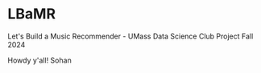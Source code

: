 # LBaMR
Let's Build a Music Recommender - UMass Data Science Club Project Fall 2024

Howdy y'all! 
Sohan